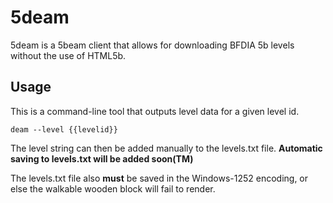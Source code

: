 # 5deam

5deam is a 5beam client that allows for downloading BFDIA 5b levels without the use of HTML5b.

## Usage

This is a command-line tool that outputs level data for a given level id.

```
deam --level {{levelid}}
```

The level string can then be added manually to the levels.txt file. **Automatic saving to levels.txt will be added soon(TM)**

The levels.txt file also **must** be saved in the Windows-1252 encoding, or else the walkable wooden block will fail to render.